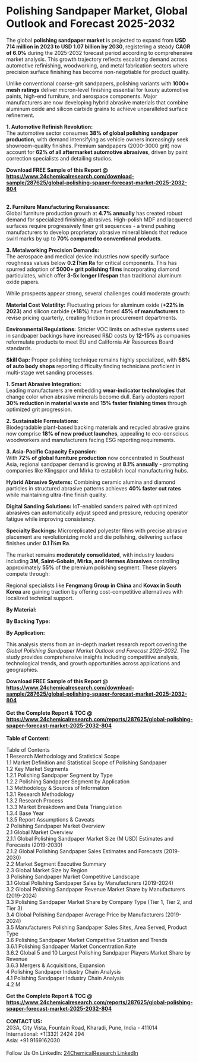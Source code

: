 <h1>Polishing Sandpaper Market, Global Outlook and Forecast 2025-2032</h1><p>The global <strong>polishing sandpaper market</strong> is projected to expand from <strong>USD 714 million in 2023 to USD 1.07 billion by 2030</strong>, registering a steady <strong>CAGR of 6.0%</strong> during the 2025-2032 forecast period according to comprehensive market analysis. This growth trajectory reflects escalating demand across automotive refinishing, woodworking, and metal fabrication sectors where precision surface finishing has become non-negotiable for product quality.</p><p>Unlike conventional coarse-grit sandpapers, polishing variants with <strong>1000+ mesh ratings</strong> deliver micron-level finishing essential for luxury automotive paints, high-end furniture, and aerospace components. Major manufacturers are now developing hybrid abrasive materials that combine aluminum oxide and silicon carbide grains to achieve unparalleled surface refinement.</p><p><strong>1. Automotive Refinish Revolution:</strong><br>
The automotive sector consumes <strong>38% of global polishing sandpaper production</strong>, with demand intensifying as vehicle owners increasingly seek showroom-quality finishes. Premium sandpapers (2000-3000 grit) now account for <strong>62% of all aftermarket automotive abrasives</strong>, driven by paint correction specialists and detailing studios.</p><div><b>Download FREE Sample of this Report @ 
            <a href="https://www.24chemicalresearch.com/download-sample/287625/global-polishing-spaper-forecast-market-2025-2032-804">
            https://www.24chemicalresearch.com/download-sample/287625/global-polishing-spaper-forecast-market-2025-2032-804</a></b></div><br><p><strong>2. Furniture Manufacturing Renaissance:</strong><br>
Global furniture production growth at <strong>4.7% annually</strong> has created robust demand for specialized finishing abrasives. High-polish MDF and lacquered surfaces require progressively finer grit sequences - a trend pushing manufacturers to develop proprietary abrasive mineral blends that reduce swirl marks by up to <strong>70% compared to conventional products</strong>.</p><p><strong>3. Metalworking Precision Demands:</strong><br>
The aerospace and medical device industries now specify surface roughness values below <strong>0.2 Î¼m Ra</strong> for critical components. This has spurred adoption of <strong>5000+ grit polishing films</strong> incorporating diamond particulates, which offer <strong>3-5x longer lifespan</strong> than traditional aluminum oxide papers.</p><p>While prospects appear strong, several challenges could moderate growth:</p><p><strong>Material Cost Volatility:</strong> Fluctuating prices for aluminum oxide (<strong>+22% in 2023</strong>) and silicon carbide (<strong>+18%</strong>) have forced <strong>45% of manufacturers</strong> to revise pricing quarterly, creating friction in procurement departments.</p><p><strong>Environmental Regulations:</strong> Stricter VOC limits on adhesive systems used in sandpaper backings have increased R&amp;D costs by <strong>12-15%</strong> as companies reformulate products to meet EU and California Air Resources Board standards.</p><p><strong>Skill Gap:</strong> Proper polishing technique remains highly specialized, with <strong>58% of auto body shops</strong> reporting difficulty finding technicians proficient in multi-stage wet sanding processes.</p><p><strong>1. Smart Abrasive Integration:</strong><br>
Leading manufacturers are embedding <strong>wear-indicator technologies</strong> that change color when abrasive minerals become dull. Early adopters report <strong>30% reduction in material waste</strong> and <strong>15% faster finishing times</strong> through optimized grit progression.</p><p><strong>2. Sustainable Formulations:</strong><br>
Biodegradable plant-based backing materials and recycled abrasive grains now comprise <strong>18% of new product launches</strong>, appealing to eco-conscious woodworkers and manufacturers facing ESG reporting requirements.</p><p><strong>3. Asia-Pacific Capacity Expansion:</strong><br>
With <strong>72% of global furniture production</strong> now concentrated in Southeast Asia, regional sandpaper demand is growing at <strong>8.1% annually</strong> - prompting companies like Klingspor and Mirka to establish local manufacturing hubs.</p><p><strong>Hybrid Abrasive Systems:</strong> Combining ceramic alumina and diamond particles in structured abrasive patterns achieves <strong>40% faster cut rates</strong> while maintaining ultra-fine finish quality.</p><p><strong>Digital Sanding Solutions:</strong> IoT-enabled sanders paired with optimized abrasives can automatically adjust speed and pressure, reducing operator fatigue while improving consistency.</p><p><strong>Specialty Backings:</strong> Microreplicated polyester films with precise abrasive placement are revolutionizing mold and die polishing, delivering surface finishes under <strong>0.1 Î¼m Ra</strong>.</p><p>The market remains <strong>moderately consolidated</strong>, with industry leaders including <strong>3M, Saint-Gobain, Mirka, and Hermes Abrasives</strong> controlling approximately <strong>55%</strong> of the premium polishing segment. These players compete through:</p><p>Regional specialists like <strong>Fengmang Group in China</strong> and <strong>Kovax in South Korea</strong> are gaining traction by offering cost-competitive alternatives with localized technical support.</p><p><strong>By Material:</strong></p><p><strong>By Backing Type:</strong></p><p><strong>By Application:</strong></p><p>This analysis stems from an in-depth market research report covering the <em>Global Polishing Sandpaper Market Outlook and Forecast 2025-2032</em>. The study provides comprehensive insights including competitive analysis, technological trends, and growth opportunities across applications and geographies.</p><div><b>Download FREE Sample of this Report @ 
            <a href="https://www.24chemicalresearch.com/download-sample/287625/global-polishing-spaper-forecast-market-2025-2032-804">
            https://www.24chemicalresearch.com/download-sample/287625/global-polishing-spaper-forecast-market-2025-2032-804</a></b></div><br><div><b>Get the Complete Report & TOC @ 
            <a href="https://www.24chemicalresearch.com/reports/287625/global-polishing-spaper-forecast-market-2025-2032-804">
            https://www.24chemicalresearch.com/reports/287625/global-polishing-spaper-forecast-market-2025-2032-804</a></b></div><br>
            <b>Table of Content:</b><p>Table of Contents<br />
1 Research Methodology and Statistical Scope<br />
1.1 Market Definition and Statistical Scope of Polishing Sandpaper<br />
1.2 Key Market Segments<br />
1.2.1 Polishing Sandpaper Segment by Type<br />
1.2.2 Polishing Sandpaper Segment by Application<br />
1.3 Methodology & Sources of Information<br />
1.3.1 Research Methodology<br />
1.3.2 Research Process<br />
1.3.3 Market Breakdown and Data Triangulation<br />
1.3.4 Base Year<br />
1.3.5 Report Assumptions & Caveats<br />
2 Polishing Sandpaper Market Overview<br />
2.1 Global Market Overview<br />
2.1.1 Global Polishing Sandpaper Market Size (M USD) Estimates and Forecasts (2019-2030)<br />
2.1.2 Global Polishing Sandpaper Sales Estimates and Forecasts (2019-2030)<br />
2.2 Market Segment Executive Summary<br />
2.3 Global Market Size by Region<br />
3 Polishing Sandpaper Market Competitive Landscape<br />
3.1 Global Polishing Sandpaper Sales by Manufacturers (2019-2024)<br />
3.2 Global Polishing Sandpaper Revenue Market Share by Manufacturers (2019-2024)<br />
3.3 Polishing Sandpaper Market Share by Company Type (Tier 1, Tier 2, and Tier 3)<br />
3.4 Global Polishing Sandpaper Average Price by Manufacturers (2019-2024)<br />
3.5 Manufacturers Polishing Sandpaper Sales Sites, Area Served, Product Type<br />
3.6 Polishing Sandpaper Market Competitive Situation and Trends<br />
3.6.1 Polishing Sandpaper Market Concentration Rate<br />
3.6.2 Global 5 and 10 Largest Polishing Sandpaper Players Market Share by Revenue<br />
3.6.3 Mergers & Acquisitions, Expansion<br />
4 Polishing Sandpaper Industry Chain Analysis<br />
4.1 Polishing Sandpaper Industry Chain Analysis<br />
4.2 M</p><div><b>Get the Complete Report & TOC @ 
            <a href="https://www.24chemicalresearch.com/reports/287625/global-polishing-spaper-forecast-market-2025-2032-804">
            https://www.24chemicalresearch.com/reports/287625/global-polishing-spaper-forecast-market-2025-2032-804</a></b></div><br><b>CONTACT US:</b><br>
            203A, City Vista, Fountain Road, Kharadi, Pune, India - 411014<br>
            International: +1(332) 2424 294<br>
            Asia: +91 9169162030 <br><br>
            Follow Us On LinkedIn: <a href="https://www.linkedin.com/company/24chemicalresearch/">24ChemicalResearch LinkedIn</a>